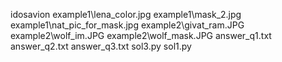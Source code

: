 idosavion
example1\lena_color.jpg
example1\mask_2.jpg
example1\nat_pic_for_mask.jpg
example2\givat_ram.JPG
example2\wolf_im.JPG
example2\wolf_mask.JPG
answer_q1.txt
answer_q2.txt
answer_q3.txt
sol3.py
sol1.py